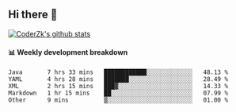 ## Hi there 👋

[![CoderZk's github stats](https://github-readme-stats.vercel.app/api?username=zhoukuo123&show_icons=true&count_private=true)](https://github.com/anuraghazra/github-readme-stats)

#### :bar_chart: Weekly development breakdown

<!--START_SECTION:waka-->
```text
Java       7 hrs 33 mins   ████████████░░░░░░░░░░░░░   48.13 % 
YAML       4 hrs 28 mins   ███████░░░░░░░░░░░░░░░░░░   28.49 % 
XML        2 hrs 15 mins   ███▓░░░░░░░░░░░░░░░░░░░░░   14.33 % 
Markdown   1 hr 15 mins    ██░░░░░░░░░░░░░░░░░░░░░░░   07.99 % 
Other      9 mins          ▒░░░░░░░░░░░░░░░░░░░░░░░░   01.00 % 
```
<!--END_SECTION:waka-->
